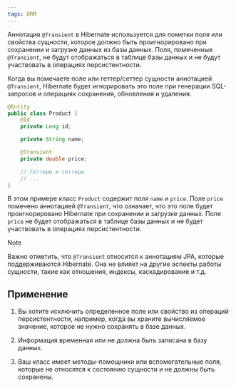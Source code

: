 ```yaml
---
tags: ORM
--- 
```

Аннотация `@Transient` в Hibernate используется для пометки поля или свойства сущности, которое должно быть проигнорировано при сохранении и загрузке данных из базы данных. Поля, помеченные `@Transient`, не будут отображаться в таблице базы данных и не будут участвовать в операциях персистентности.

Когда вы помечаете поле или геттер/сеттер сущности аннотацией `@Transient`, Hibernate будет игнорировать это поле при генерации SQL-запросов и операциях сохранения, обновления и удаления.

```java
@Entity
public class Product {
    @Id
    private Long id;

    private String name;

    @Transient
    private double price;

    // Геттеры и сеттеры
    // ...
}
```

В этом примере класс `Product` содержит поля `name` и `price`. Поле `price` помечено аннотацией `@Transient`, что означает, что это поле будет проигнорировано Hibernate при сохранении и загрузке данных. Поле `price` не будет отображаться в таблице базы данных и не будет участвовать в операциях персистентности.

>[!note]
>Важно отметить, что `@Transient` относится к аннотациям JPA, которые поддерживаются Hibernate. Она не влияет на другие аспекты работы сущности, такие как отношения, индексы, каскадирование и т.д.
## Применение

1. Вы хотите исключить определенное поле или свойство из операций персистентности, например, когда вы храните вычисляемое значение, которое не нужно сохранять в базе данных.
    
2. Информация временная или не должна быть записана в базу данных.
    
3. Ваш класс имеет методы-помощники или вспомогательные поля, которые не относятся к состоянию сущности и не должны быть сохранены.


